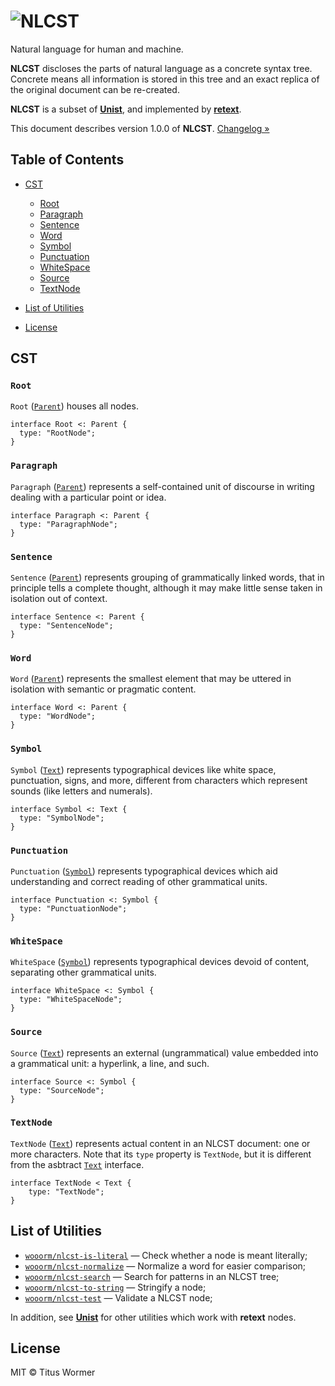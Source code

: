 # ![NLCST][logo]

Natural language for human and machine.

**NLCST** discloses the parts of natural language as a concrete syntax
tree.  Concrete means all information is stored in this tree and an
exact replica of the original document can be re-created.

**NLCST** is a subset of [**Unist**][unist], and implemented by
[**retext**][retext].

This document describes version 1.0.0 of **NLCST**.
[Changelog »][changelog]

## Table of Contents

-   [CST](#cst)

    -   [Root](#root)
    -   [Paragraph](#paragraph)
    -   [Sentence](#sentence)
    -   [Word](#word)
    -   [Symbol](#symbol)
    -   [Punctuation](#punctuation)
    -   [WhiteSpace](#whitespace)
    -   [Source](#source)
    -   [TextNode](#textnode)

-   [List of Utilities](#list-of-utilities)

-   [License](#license)

## CST

### `Root`

`Root` ([`Parent`][parent]) houses all nodes.

```idl
interface Root <: Parent {
  type: "RootNode";
}
```

### `Paragraph`

`Paragraph` ([`Parent`][parent]) represents a self-contained unit of
discourse in writing dealing with a particular point or idea.

```idl
interface Paragraph <: Parent {
  type: "ParagraphNode";
}
```

### `Sentence`

`Sentence` ([`Parent`][parent]) represents grouping of grammatically
linked words, that in principle tells a complete thought, although it
may make little sense taken in isolation out of context.

```idl
interface Sentence <: Parent {
  type: "SentenceNode";
}
```

### `Word`

`Word` ([`Parent`][parent]) represents the smallest element that may
be uttered in isolation with semantic or pragmatic content.

```idl
interface Word <: Parent {
  type: "WordNode";
}
```

### `Symbol`

`Symbol` ([`Text`][text]) represents typographical devices like
white space, punctuation, signs, and more, different from characters
which represent sounds (like letters and numerals).

```idl
interface Symbol <: Text {
  type: "SymbolNode";
}
```

### `Punctuation`

`Punctuation` ([`Symbol`][symbol]) represents typographical devices
which aid understanding and correct reading of other grammatical
units.

```idl
interface Punctuation <: Symbol {
  type: "PunctuationNode";
}
```

### `WhiteSpace`

`WhiteSpace` ([`Symbol`][symbol]) represents typographical devices
devoid of content, separating other grammatical units.

```idl
interface WhiteSpace <: Symbol {
  type: "WhiteSpaceNode";
}
```

### `Source`

`Source` ([`Text`][text]) represents an external (ungrammatical) value
embedded into a grammatical unit: a hyperlink, a line, and such.

```idl
interface Source <: Symbol {
  type: "SourceNode";
}
```

### `TextNode`

`TextNode` ([`Text`][text]) represents actual content in an NLCST
document: one or more characters.  Note that its `type` property
is `TextNode`, but it is different from the asbtract [`Text`][text]
interface.

```idl
interface TextNode < Text {
    type: "TextNode";
}
```

## List of Utilities

<!--lint disable list-item-spacing-->

-   [`wooorm/nlcst-is-literal`](https://github.com/wooorm/nlcst-is-literal)
    — Check whether a node is meant literally;
-   [`wooorm/nlcst-normalize`](https://github.com/wooorm/nlcst-normalize)
    — Normalize a word for easier comparison;
-   [`wooorm/nlcst-search`](https://github.com/wooorm/nlcst-search)
    — Search for patterns in an NLCST tree;
-   [`wooorm/nlcst-to-string`](https://github.com/wooorm/nlcst-to-string)
    — Stringify a node;
-   [`wooorm/nlcst-test`](https://github.com/wooorm/nlcst-test)
    — Validate a NLCST node;

In addition, see [**Unist**][unist] for other utilities which
work with **retext** nodes.

## License

MIT © Titus Wormer

<!--Definitions-->

[logo]: https://cdn.rawgit.com/syntax-tree/nlcst/f677854/logo.svg

[unist]: https://github.com/syntax-tree/unist

[retext]: https://github.com/wooorm/retext

[parent]: https://github.com/syntax-tree/unist#parent

[text]: https://github.com/syntax-tree/unist#text

[symbol]: #symbol

[changelog]: https://github.com/syntax-tree/nlcst/releases
